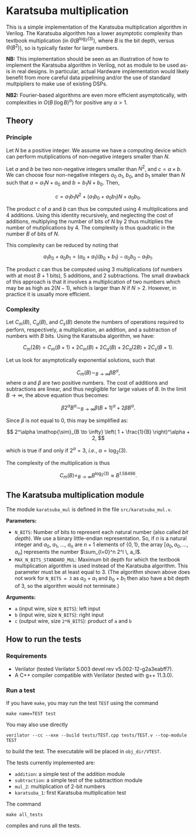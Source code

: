 # Karatsuba multiplication

This is a simple implementation of the Karatsuba multiplication algorithm in Verilog. The Karatsuba algorithm has a lower asymptotic complexity than textbook multiplication (in $\Theta(B^{\log_2(3)})$, where $B$ is the bit depth, versus $\Theta(B^2)$), so is typically faster for large numbers.

**NB:** This implementation should be seen as an illustration of how to implement the Karatsuba algorithm in Verilog, not as module to be used as-is in real designs. In particular, actual Hardware implementation would likely benefit from more careful data pipelining and/or the use of standard multpipliers to make use of existing DSPs.

**NB2:** Fourier-based algorithms are even more efficient asymptotically, with complexities in $O(B \, (\log B)^\alpha)$ for positive any $\alpha > 1$.

## Theory

### Principle

Let $N$ be a positive integer. We assume we have a computing device which can perform mutiplications of non-negative integers smaller than $N$.

Let $a$ and $b$ be two non-negative integers smaller than $N^2$, and $c = a \times b$. We can choose four non-negative integers $a_0$ $a_1$, $b_0$, and $b_1$ smaler than $N$ such that $a = a_1 N + a_0$ and $b = b_1 N + b_0$. Then, 

$$
    c = a_1 b_1 N^2 + (a_1 b_0 + a_0 b_1) N + a_0 b_0 .
$$

The product $c$ of $a$ and $b$ can thus be computed using $4$ multiplications and $4$ additions. Using this identity recursively, and neglecting the cost of additions, multiplying the number of bits of $N$ by $2$ thus multiplies the number of mutiplications by $4$. The complexity is thus quadratic in the number $B$ of bits of $N$.

This complexity can be reduced by noting that 

$$
    a_1 b_0 + a_0 b_1 = (a_0 + a_1) (b_0 + b_1) - a_0 b_0 - a_1 b_1 .
$$

The product $c$ can thus be computed using $3$ multiplications (of numbers with at most $B+1$ bits), $5$ additions, and $2$ subtractions. The small drawback of this approach is that it involves a multiplication of two numbers which may be as high as $2 (N - 1)$, which is larger than $N$ if $N > 2$. However, in practice it is usually more efficient.

### Complexity

Let $C_m(B)$, $C_a(B)$, and $C_s(B)$ denote the numbers of operations required to perforn, respectively, a multiplication, an addition, and a subtraction of numbers with $B$ bits. Using the Karatsuba algorithm, we have:

$$
    C_m(2 B) = C_m(B+1) + 2 C_m(B) + 2 C_a(B) + 2 C_a(2B) + 2 C_s(B+1). 
$$

Let us look for asymptotically exponential solutions, such that 

$$
    C_m(B) \mathop{\sim}_{B \to \infty} \beta B^\alpha,
$$
where $\alpha$ and $\beta$ are two positive numbers. The cost of additions and subtractions are linear, and thus negligible for large values of $B$. In the limit $B \to \infty$, the above equation thus becomes:

$$
    \beta 2^\alpha B^\alpha \mathop{\sim}_{B \to \infty} \beta (B+1)^\alpha + 2 \beta B^\alpha . 
$$

Since $\beta$ is not equal to $0$, this may be simplified as: 

$$
    2^\alpha \mathop{\sim}_{B \to \infty} \left( 1 + \frac{1}{B} \right)^\alpha + 2, 
$$

which is true if and only if $2^\alpha = 3$, *i.e.*, $\alpha = \log_2(3)$.

The complexity of the multiplication is thus

$$
    C_m(B) \mathop{\propto}_{B \to \infty} B^{\log_2(3)} \approx B^{1.58496} .
$$

## The Karatsuba multiplication module

The module `karatsuba_mul` is defined in the file `src/karatsuba_mul.v`. 

**Parameters:**

* `N_BITS`: Number of bits to represent each natural number (also called *bit depth*). We use a binary little-endian representation. So, if $n$ is a natural integer and $a_0$, $a_1$, ..., $a_n$ are $n+1$ elements of $\lbrace 0, 1 \rbrace$, the array $[a_0, a_0, \dots, a_n]$ represents the number $\sum_{l=0}^n 2^l \, a_l$.
* `MAX_N_BITS_STANDARD_MUL`: Maximum bit depth for which the textbook multiplication algorithm is used instead of the Karatsuba algorithm. This parameter must be at least equal to $3$. (The algorithm shown above does not work for `N_BITS = 3` as $a_0 + a_1$ and $b_0 + b_1$ then also have a bit depth of $3$, so the algorithm would not terminate.)

**Arguments:**

* `a` (input wire, size `N_BITS`): left input
* `b` (input wire, size `N_BITS`): right input
* `c` (output wire, size `2*N_BITS`): product of `a` and `b`

## How to run the tests

### Requirements

* Verilator (tested Verilator 5.003 devel rev v5.002-12-g2a3eabff7).
* A C++ compiler compatible with Verilator (tested with g++ 11.3.0).

### Run a test

If you have `make`, you may run the test `TEST` using the command

```
make name=TEST test
```

You may also use directly
```
verilator --cc --exe --build tests/TEST.cpp tests/TEST.v --top-module TEST
```
to build the test. The executable will be placed in `obj_dir/VTEST`.

The tests currently implemented are: 

* `addition`: a simple test of the addition module
* `subtraction`: a simple test of the subtracttion module
* `mul_2`: multiplication of 2-bit numbers
* `karatsuba_1`: first Karatsuba multiplication test

The command 

```
make all_tests
```

compiles and runs all the tests.
